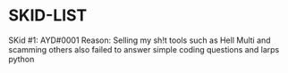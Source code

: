 # SKID-LIST

SKid #1: AYD#0001     Reason: Selling my sh!t tools such as Hell Multi and scamming others also failed to answer simple coding questions and larps python
